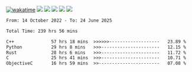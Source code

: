 [![wakatime](https://wakatime.com/badge/user/368879df-dc38-4b1a-86c4-8a2054a0e074.svg)](https://wakatime.com/@368879df-dc38-4b1a-86c4-8a2054a0e074)
<img src="https://img.shields.io/badge/Windows-0078D6?style=flat&logo=Windows&logoColor=white">
<img src="https://img.shields.io/badge/IntelliJ_IDEA-000000.svg?style=flat&logo=IntelliJ-IDEA&logoColor=white">
<img src="https://img.shields.io/badge/CLion-000000.svg?style=flat&logo=CLion&logoColor=white">
<img src="https://img.shields.io/badge/Visual_Studio_Code-007ACC?style=flat&logo=Visual-Studio-Code&logoColor=white">
<img src="https://img.shields.io/badge/Discord-5865F2?label=kano42&style=flat&logo=discord&logoColor=white">
<br>


<!--START_SECTION:waka-->

```txt
From: 14 October 2022 - To: 24 June 2025

Total Time: 239 hrs 56 mins

C++              57 hrs 18 mins  >>>>>>-------------------   23.89 %
Python           29 hrs 8 mins   >>>----------------------   12.15 %
Rust             28 hrs 6 mins   >>>----------------------   11.72 %
C                25 hrs 41 mins  >>>----------------------   10.71 %
ObjectiveC       16 hrs 59 mins  >>-----------------------   07.08 %
```

<!--END_SECTION:waka-->
